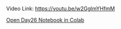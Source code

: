 Video Link: https://youtu.be/w2GglmYHfmM

[Open Day26 Notebook in Colab](https://colab.research.google.com/github/Harshkumar-2024/100-days-of-machine-learning/blob/main/day26-ordinal-encoding/day26.ipynb)
